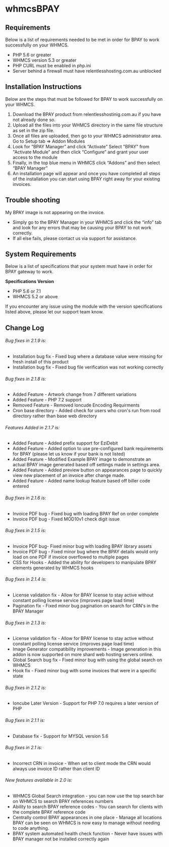 # whmcsBPAY

## Requirements 
Below is a list of requirements needed to be met in order for BPAY to work successfully on your WHMCS.
- PHP 5.6 or greater
- WHMCS version 5.3 or greater 
- PHP CURL must be enabled in php.ini
- Server behind a firewall must have relentlesshosting.com.au unblocked

## Installation Instructions 
Below are the steps that must be followed for BPAY to work successfully on your WHMCS.
1. Download the BPAY product from relentlesshostinig.com.au if you have not already done so.
2. Upload all the files into your WHMCS directory in the same file structure as set in the zip file.
3. Once all files are uploaded, then go to your WHMCS administrator area. Go to Setup tab => Addon Modules
4. Look for “BPAY Manager” and click “Activate” Select "BPAY" from "Activate Module" and then click “Configure” and grant your user access to the module
5. Finally, in the top blue menu in WHMCS click “Addons” and then select “BPAY Manager”
6. An installation page will appear and once you have completed all steps of the installation you can start using BPAY right away for your existing invoices.
 

## Trouble shooting
My BPAY image is not appearing on the invoice.
- Simply go to the BPAY Manager in your WHMCS and click the “info” tab and look for any errors that may be causing your BPAY to not work correctly.
- If all else fails, please contact us via support for assistance.

## System Requirements 
Below is a list of specifications that your system must have in order for BPAY gateway to work.

**Specifications	Version**
- PHP 	5.6 or 7.1
- WHMCS 	5.2 or above

If you encounter any issue using the module with the version specifications listed above, please let our support team know.

## Change Log
###### Bug fixes in 2.1.9 is:
- Installation bug fix - Fixed bug where a database value were missing for fresh install of this product
- Installation bug fix - Fixed bug file verification was not working correctly
###### Bug fixes in 2.1.8 is:
- Added Feature - Artwork change from 7 different variations
- Added Feature - PHP 7.2 support
- Removed Feature - Removed Ioncude Encoding Requirments
- Cron base directory - Added check for users who cron's run from rood directory rather than base web directory
###### Features Added in 2.1.7 is:
- Added Feature - Added prefix support for EziDebit
- Added Feature - Added option to use pre-configured bank requirements for BPAY (please let us know if your bank is not listed)
- Added Feature - Modified Example BPAY image to demonstrate an actual BPAY image generated based off settings made in settings area.
- Added Feature - Added preview button on appearances page to quickly view new placement of an invoice after change made.
- Added Feature - Added name lookup feature based off biller code entered
###### Bug fixes in 2.1.6 is:
- Invoice PDF bug - Fixed bug with loading BPAY Ref on order complete
- Invoice PDF bug - Fixed MOD10v1 check digit issue
###### Bug fixes in 2.1.5 is:
- Invoice PDF bug- Fixed minor bug with loading BPAY library assets
- Invoice PDF bug - Fixed minor bug where the BPAY details would only load on one PDF if invoice overflowed to multiple pages
- CSS for Hooks - Added the ability for developers to manipulate BPAY elements generated by WHMCS hooks
###### Bug fixes in 2.1.4 is:
- License validation fix - Allow for BPAY license to stay active without constant polling license service (improves page load time)
- Pagination fix - Fixed minor bug pagination on search for CRN's in the BPAY Manager
###### Bug fixes in 2.1.3 is:
- License validation fix - Allow for BPAY license to stay active without constant polling license service (improves page load time)
- Image Generator compatibility improvements - Image generation in this addon is now supported on more shard web hosting servers online.
- Global Search bug fix - Fixed minor bug with using the global search on WHMCS
- Hook fix - Fixed minor bug with some invoices that were in a specific state
###### Bug fixes in 2.1.2 is:
- Ioncube Later Version - Support for PHP 7.0 requires a later version of PHP
###### Bug fixes in 2.1.1 is:
- Database fix - Support for MYSQL version 5.6
###### Bug fixes in 2.1 is:
- Incorrect CRN in invoice - When set to client mode the CRN would always use invoice ID rather than client ID
###### New features available in 2.0 is:
- WHMCS Global Search integration - you can now use the top search bar on WHMCS to search BPAY references numbers
- Ability to search BPAY reference codes - You can search for clients with the complete BPAY reference code
- Centrally control BPAY appearances in one place - Manage all locations BPAY can be seen on WHMCS is now easy to manage without needing to code anything.
- BPAY system automated health check function - Never have issues with BPAY manager not be installed correctly again
